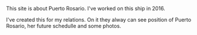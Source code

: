 This site is about Puerto Rosario. I've worked on this ship in 2016.

I've created this for my relations. On it they alway can see position of
Puerto Rosario, her future schedulle and some photos.
